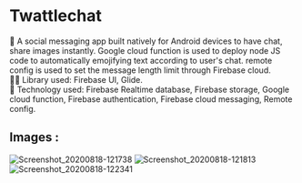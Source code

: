 # Twattlechat
🌱 A social messaging app built natively for Android devices to have chat, share images instantly. Google cloud function is used to deploy node JS code to automatically emojifying text according to user's chat. remote config is used to set the message length limit through Firebase cloud. <br />
 🐱‍💻 Library used: Firebase UI, Glide. <br />
 🔧 Technology used: Firebase Realtime database, Firebase storage, Google cloud function, Firebase authentication, Firebase cloud messaging, Remote config.
   
  ## Images : 
  ![Screenshot_20200818-121738](https://user-images.githubusercontent.com/19603894/90480800-6b2c8580-e14e-11ea-9b1a-74e254923496.png)
  ![Screenshot_20200818-121813](https://user-images.githubusercontent.com/19603894/90480806-6c5db280-e14e-11ea-9bc2-384641dd1540.png)
  ![Screenshot_20200818-122341](https://user-images.githubusercontent.com/19603894/90480813-6e277600-e14e-11ea-9452-5cd097febd81.png)

